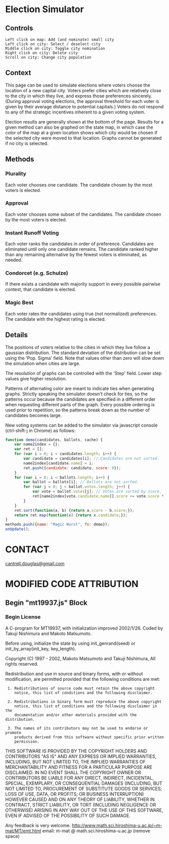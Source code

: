 # Election Simulator

## Controls
```
Left click on map: Add (and nominate) small city
Left click on city: Select / deselect city
Middle click on city: Toggle city nomination
Right click on city: Delete city
Scroll on city: Change city population
```

## Context
This page can be used to simulate elections where voters choose the location of a new capital city. Voters prefer cities which are relatively close to the city in which they live, and express those preferences sincerely. (During approval voting elections, the approval threshold for each voter is given by their average distance to potential capitals.) Voters do not respond to any of the strategic incentives inherent to a given voting system.

Election results are generally shown at the bottom of the page. Results for a given method can also be graphed on the state map, in which case the color of the map at a given location shows which city would be chosen if the selected city were moved to that location. Graphs cannot be generated if no city is selected.

## Methods

### Plurality
Each voter chooses one candidate. The candidate chosen by the most voters is elected.

### Approval
Each voter chooses some subset of the candidates. The candidate chosen by the most voters is elected.

### Instant Runoff Voting
Each voter ranks the candidates in order of preference. Candidates are eliminated until only one candidate remains. The candidate ranked higher than any remaining alternative by the fewest voters is eliminated, as needed.

### Condorcet (e.g. Schulze)
If there exists a candidate with majority support in every possible pairwise contest, that candidate is elected.

### Magic Best
Each voter rates the candidates using true (not normalized) preferences. The candidate with the highest rating is elected.

## Details
The positions of voters relative to the cities in which they live follow a gaussian distribution. The standard deviation of the distribution can be set using the 'Pop. Sigma' field. Note that values other than zero will slow down the simulation when cities are large.

The resolution of graphs can be controlled with the 'Step' field. Lower step values give higher resolution.

Patterns of alternating color are meant to indicate ties when generating graphs. Strictly speaking the simulator doesn't check for ties, so the patterns occur because the candidates are specified in a different order when requesting different parts of the graph. Every possible ordering is used prior to repetition, so the patterns break down as the number of candidates becomes large.

New voting systems can be added to the simulator via javascript console (ctrl-shift-j in Chrome) as follows:
```javascript
function demo(candidates, ballots, cache) {
    var name2index = {};
    var ret = [];
    for (var i = 0; i < candidates.length; i++) {
        var candidate = candidates[i]; // Candidates are not sorted.
        name2index[candidate.name] = i;
        ret.push({candidate: candidate, score: 0});
    }
    for (var i = 0; i < ballots.length; i++) {
        var ballot = ballots[i]; // Ballots are not sorted.
        for (var j = 0; j < ballot.votes.length; j++) {
            var vote = ballot.votes[j]; // Votes are sorted by score.
            ret[name2index[vote.candidate.name]].score += vote.score * ballot.weight;
        }
    }
    ret.sort(function(a, b) {return a.score - b.score;});
    return ret.map(function(x) {return x.candidate;});
}
methods.push({name: "Magic Worst", fn: demo});
onUpdate();
```

# CONTACT
cantrell.douglas@gmail.com

# MODIFIED CODE ATTRIBUTION

## Begin "mt19937.js" Block

### Begin License

   A C-program for MT19937, with initialization improved 2002/1/26.
   Coded by Takuji Nishimura and Makoto Matsumoto.

   Before using, initialize the state by using init\_genrand(seed)
   or init\_by\_array(init\_key, key\_length).

   Copyright (C) 1997 - 2002, Makoto Matsumoto and Takuji Nishimura,
   All rights reserved.

   Redistribution and use in source and binary forms, with or without
   modification, are permitted provided that the following conditions
   are met:

     1. Redistributions of source code must retain the above copyright
        notice, this list of conditions and the following disclaimer.

     2. Redistributions in binary form must reproduce the above copyright
        notice, this list of conditions and the following disclaimer in the
        documentation and/or other materials provided with the distribution.

     3. The names of its contributors may not be used to endorse or promote
        products derived from this software without specific prior written
        permission.

   THIS SOFTWARE IS PROVIDED BY THE COPYRIGHT HOLDERS AND CONTRIBUTORS
   "AS IS" AND ANY EXPRESS OR IMPLIED WARRANTIES, INCLUDING, BUT NOT
   LIMITED TO, THE IMPLIED WARRANTIES OF MERCHANTABILITY AND FITNESS FOR
   A PARTICULAR PURPOSE ARE DISCLAIMED. IN NO EVENT SHALL THE COPYRIGHT OWNER
   OR CONTRIBUTORS BE LIABLE FOR ANY DIRECT, INDIRECT, INCIDENTAL, SPECIAL,
   EXEMPLARY, OR CONSEQUENTIAL DAMAGES (INCLUDING, BUT NOT LIMITED TO,
   PROCUREMENT OF SUBSTITUTE GOODS OR SERVICES; LOSS OF USE, DATA, OR
   PROFITS; OR BUSINESS INTERRUPTION) HOWEVER CAUSED AND ON ANY THEORY OF
   LIABILITY, WHETHER IN CONTRACT, STRICT LIABILITY, OR TORT (INCLUDING
   NEGLIGENCE OR OTHERWISE) ARISING IN ANY WAY OUT OF THE USE OF THIS
   SOFTWARE, EVEN IF ADVISED OF THE POSSIBILITY OF SUCH DAMAGE.


   Any feedback is very welcome.
   http://www.math.sci.hiroshima-u.ac.jp/~m-mat/MT/emt.html
   email: m-mat @ math.sci.hiroshima-u.ac.jp (remove space)

